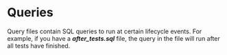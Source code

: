 # Queries
Query files contain SQL queries to run at certain lifecycle events. For example, if you have a ***after_tests.sql*** file, the query in the file will run after all tests have finished.